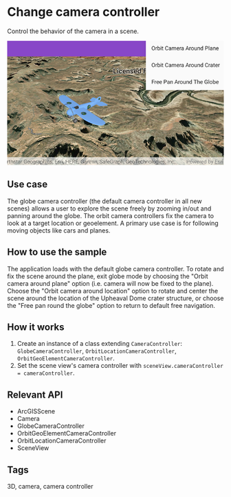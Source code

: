 # Change camera controller

Control the behavior of the camera in a scene.

![Image of change camera controller](change-camera-controller.png)

## Use case

The globe camera controller (the default camera controller in all new scenes) allows a user to explore the scene freely by zooming in/out and panning around the globe. The orbit camera controllers fix the camera to look at a target location or geoelement. A primary use case is for following moving objects like cars and planes.

## How to use the sample

The application loads with the default globe camera controller. To rotate and fix the scene around the plane, exit globe mode by choosing the "Orbit camera around plane" option (i.e. camera will now be fixed to the plane). Choose the "Orbit camera around location" option to rotate and center the scene around the location of the Upheaval Dome crater structure, or choose the "Free pan round the globe" option to return to default free navigation.

## How it works

1.  Create an instance of a class extending `CameraController`: `GlobeCameraController`, `OrbitLocationCameraController`, `OrbitGeoElementCameraController`.
2.  Set the scene view's camera controller with `sceneView.cameraController = cameraController`.

## Relevant API

*   ArcGISScene
*   Camera
*   GlobeCameraController
*   OrbitGeoElementCameraController
*   OrbitLocationCameraController
*   SceneView

## Tags

3D, camera, camera controller
